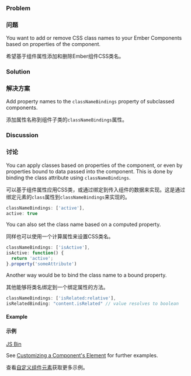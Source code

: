 ### Problem

### 问题

You want to add or remove CSS class names to your Ember Components based on properties of the component.

希望基于组件属性添加和删除Ember组件CSS类名。

### Solution

### 解决方案

Add property names to the `classNameBindings` property of subclassed components.

添加属性名称到组件子类的`classNameBindings`属性。

### Discussion

### 讨论

You can apply classes based on properties of the component, or even by properties bound to data passed into the component. This is done by binding the class attribute using `classNameBindings`.

可以基于组件属性应用CSS类，或通过绑定到传入组件的数据来实现。这是通过绑定元素的`class`属性到`classNameBindings`来实现的。

```js
classNameBindings: ['active'],
active: true
```

You can also set the class name based on a computed property.

同样也可以使用一个计算属性来设置CSS类名。

```js
classNameBindings: ['isActive'],
isActive: function() {
  return 'active';
}.property('someAttribute')
```

Another way would be to bind the class name to a bound property.

其他能够将类名绑定到一个绑定属性的方法。

```js
classNameBindings: ['isRelated:relative'],
isRelatedBinding: "content.isRelated" // value resolves to boolean
```

#### Example

#### 示例

<a class="jsbin-embed" href="http://emberjs.jsbin.com/AwAYUwe/2/edit?js,output">JS Bin</a>

See [Customizing a Component's Element](/guides/components/customizing-a-components-element/) for further examples.

查看[自定义组件元素](/guides/components/customizing-a-components-element/)获取更多示例。
